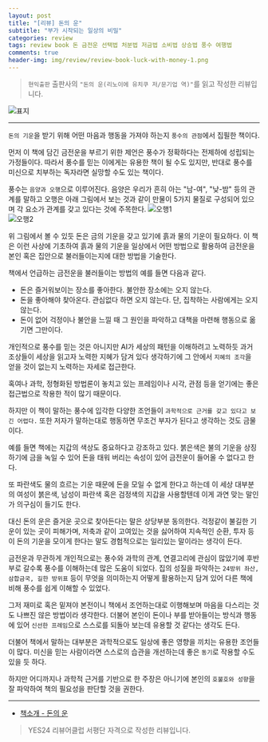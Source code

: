```yaml
---  
layout: post  
title: "[리뷰] 돈의 운"  
subtitle: "부가 시작되는 일상의 비밀"  
categories: review 
tags: review book 돈 금전운 선택법 처분법 저금법 소비법 상승법 풍수 여행법             
comments: true  
header-img: img/review/review-book-luck-with-money-1.png
---  
```

  
> `현익출판` 출판사의 `"돈의 운(리노이에 유치쿠 저/문기업 역)"`를 읽고 작성한 리뷰입니다.  

![표지](https://telegeam.github.io/assets/img/review/review-book-luck-with-money-1.png)  

---

`돈의 기운`을 받기 위해 어떤 마음과 행동을 가져야 하는지 `풍수의 관점`에서 집필한 책이다.

먼저 이 책에 담긴 금전운을 부르기 위한 제언은 풍수가 정확하다는 전제하에 성립되는 가정들이다. 따라서 풍수를 믿는 이에게는 유용한 책이 될 수도 있지만, 반대로 풍수를 미신으로 치부하는 독자라면 실망할 수도 있는 책이다. 

풍수는 `음양과 오행`으로 이루어진다. 음양은 우리가 흔히 아는 "남-여", "낮-밤" 등의 관계를 말하고 오행은 아래 그림에서 보는 것과 같이 만물이 5가지 물질로 구성되어 있으며 각 요소가 관계를 갖고 있다는 것에 주목한다.
![오행1](https://telegeam.github.io/assets/img/review/review-book-luck-with-money-2.png)  
![오행2](https://telegeam.github.io/assets/img/review/review-book-luck-with-money-3.png)  

위 그림에서 볼 수 있듯 돈은 금의 기운을 갖고 있기에 흙과 물의 기운이 필요하다. 이 책은 이런 사상에 기초하여 흙과 물의 기운을 일상에서 어떤 방법으로 활용하여 금전운을 본인 혹은 집안으로 불러들이는지에 대한 방법을 기술한다. 

책에서 언급하는 금전운을 불러들이는 방법의 예를 들면 다음과 같다. 

* 돈은 즐거워보이는 장소를 좋아한다. 불안한 장소에는 오지 않는다. 
* 돈을 좋아해야 찾아온다. 관심없다 하면 오지 않는다. 단, 집착하는 사람에게는 오지 않는다. 
* 돈이 없어 걱정이나 불안을 느낄 때 그 원인을 파악하고 대책을 마련해 행동으로 옮기면 그만이다.

개인적으로 풍수를 믿는 것은 아니지만 AI가 세상의 패턴을 이해하려고 노력하듯 과거 조상들이 세상을 읽고자 노력한 지혜가 담겨 있다 생각하기에 그 안에서 `지혜의 조각`을 얻을 것이 없는지 노력하는 자세로 접근한다. 

혹여나 과학, 정형화된 방법론이 놓치고 있는 프레임이나 시각, 관점 등을 얻기에는 좋은 접근법으로 작용한 적이 많기 때문이다. 

하지만 이 책이 말하는 풍수에 입각한 다양한 조언들이 `과학적으로 근거를 갖고 있다고 보긴 어렵다.` 또한 저자가 말하는대로 행동하면 무조건 부자가 된다고 생각하는 것도 금물이다. 

예를 들면 책에는 지갑의 색상도 중요하다고 강조하고 있다. 붉은색은 불의 기운을 상징하기에 금을 녹일 수 있어 돈을 태워 버리는 속성이 있어 금전운이 들어올 수 없다고 한다. 

또 파란색도 물의 흐르는 기운 때문에 돈을 모일 수 없게 한다고 하는데 이 세상 대부분의 여성이 붉은색, 남성이 파란색 혹은 검정색의 지갑을 사용할텐데 이게 과연 맞는 말인가 의구심이 들기도 한다. 

대신 돈의 운은 즐거운 곳으로 찾아든다는 말은 상당부분 동의한다. 걱정같이 불길한 기운이 있는 곳이 피해가며, 저축과 같이 고여있는 것을 싫어하여 지속적인 순환, 투자 등이 돈의 기운을 모이게 한다는 말도 경험적으로는 일리있는 말이라는 생각이 든다. 

금전운과 무관하게 개인적으로는 풍수와 과학의 관계, 연결고리에 관심이 많았기에 후반부로 갈수록 풍수를 이해하는데 많은 도움이 되었다. 집의 성질을 파악하는 `24방위 좌산, 삼합금국, 길한 방위표` 등이 무엇을 의미하는지 어떻게 활용하는지 담겨 있어 다른 책에 비해 풍수를 쉽게 이해할 수 있었다.

그저 재미로 혹은 밑져야 본전이니 책에서 조언하는대로 이행해보며 마음을 다스리는 것도 나쁘진 않은 방법이라 생각한다. 더불어 본인이 돈이나 부를 받아들이는 방식과 행동에 있어 `신선한 프레임`으로 스스로를 되돌아 보는데 유용할 것 같다는 생각도 든다. 

더불어 책에서 말하는 대부분은 과학적으로도 일상에 좋은 영향을 끼치는 유용한 조언들이 많다. 미신을 믿는 사람이라면 스스로의 습관을 개선하는데 좋은 `동기`로 작용할 수도 있을 듯 하다.

하지만 어디까지나 과학적 근거를 기반으로 한 주장은 아니기에 본인의 `호불호와 성향`을 잘 파악하여 책의 필요성을 판단할 것을 권한다.

---

* [책소개 - 돈의 운](http://www.yes24.com/Product/Goods/102688517?OzSrank=3)

> YES24 리뷰어클럽 서평단 자격으로 작성한 리뷰입니다.



